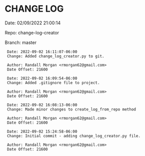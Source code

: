 # CHANGE LOG

Date: 02/09/2022 21:00:14

Repo: change-log-creator

 Branch: master

```
 Date: 2022-09-02 16:11:07-06:00
 Change: Added change_log_creator.py to git.

 Author: Randall Morgan <rmorgan62@gmail.com>
 Date Offset: 21600
```

```
 Date: 2022-09-02 16:09:54-06:00
 Change: Added .gitignore file to project.

 Author: Randall Morgan <rmorgan62@gmail.com>
 Date Offset: 21600
```

```
 Date: 2022-09-02 16:08:13-06:00
 Change: Made minor changes to create_log_from_repo method

 Author: Randall Morgan <rmorgan62@gmail.com>
 Date Offset: 21600
```

```
 Date: 2022-09-02 15:24:58-06:00
 Change: Initial commit - adding change_log_creator.py file.

 Author: Randall Morgan <rmorgan62@gmail.com>
 Date Offset: 21600
```

